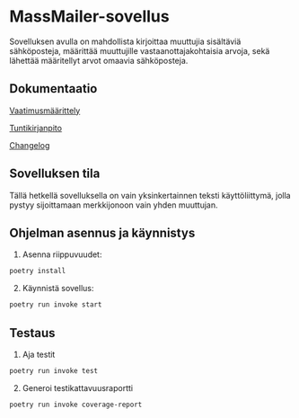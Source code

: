 # MassMailer-sovellus
Sovelluksen avulla on mahdollista kirjoittaa muuttujia sisältäviä sähköposteja, määrittää muuttujille vastaanottajakohtaisia arvoja, sekä lähettää määritellyt arvot omaavia sähköposteja.

## Dokumentaatio
[Vaatimusmäärittely](https://github.com/nualn/ot-harjoitustyo/blob/main/dokumentaatio/vaatimusmaarittely.md)

[Tuntikirjanpito](https://github.com/nualn/ot-harjoitustyo/blob/main/dokumentaatio/tuntikirjanpito.md)

[Changelog](https://github.com/nualn/ot-harjoitustyo/blob/main/dokumentaatio/changelog.md)

## Sovelluksen tila
Tällä hetkellä sovelluksella on vain yksinkertainnen teksti käyttöliittymä, jolla pystyy sijoittamaan merkkijonoon vain yhden muuttujan.

## Ohjelman asennus ja käynnistys
1. Asenna riippuvuudet:
```bash
poetry install
```
2. Käynnistä sovellus:
```bash
poetry run invoke start
```

## Testaus
1. Aja testit
```bash
poetry run invoke test
```

2. Generoi testikattavuusraportti
```bash
poetry run invoke coverage-report
```
